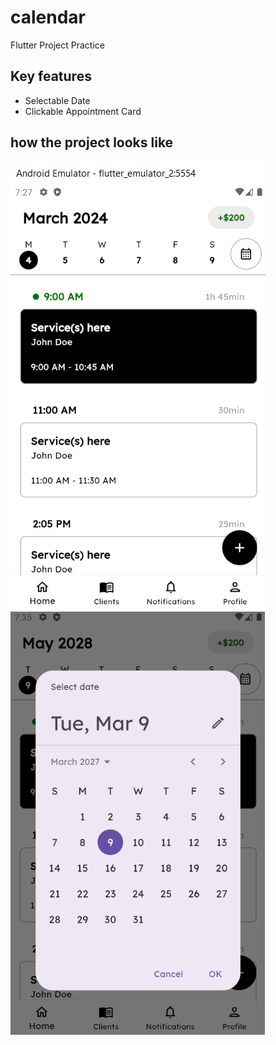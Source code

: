 # calendar

Flutter Project Practice

## Key features

- Selectable Date
- Clickable Appointment Card

## how the project looks like

![Alt text](product_screenshot.png)
![Alt text](screenshot2.png)
